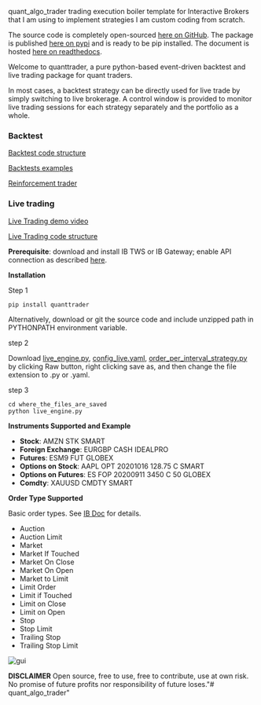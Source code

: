quant_algo_trader trading execution boiler template for Interactive Brokers that I am using to implement strategies I am custom coding from scratch.

The source code is completely open-sourced [here on GitHub](https://github.com/letianzj/quanttrader). The package is published [here on pypi](https://pypi.org/project/quanttrader/) and is ready to be pip installed. The document is hosted [here on readthedocs](https://quanttrader.readthedocs.io/).

Welcome to quanttrader, a pure python-based event-driven backtest and live trading package for quant traders.

In most cases, a backtest strategy can be directly used for live trade by simply switching to live brokerage. A control window is provided to monitor live trading sessions for each strategy separately and the portfolio as a whole.

### Backtest

[Backtest code structure](https://letianzj.github.io/quanttrading-backtest.html)

[Backtests examples](https://github.com/letianzj/QuantResearch/tree/master/backtest)

[Reinforcement trader](https://github.com/letianzj/QuantResearch/blob/master/ml/reinforcement_trader.ipynb)

### Live trading

[Live Trading demo video](https://youtu.be/CrsrTxqiXNY)

[Live Trading code structure](https://letianzj.github.io/live-trading-ib-native-python.html)

__Prerequisite__: download and install IB TWS or IB Gateway; enable API connection as described [here](https://interactivebrokers.github.io/tws-api/initial_setup.html).

__Installation__

Step 1

```shell
pip install quanttrader
```

Alternatively, download or git the source code and include unzipped path in PYTHONPATH environment variable.

step 2

Download [live_engine.py](https://github.com/letianzj/quanttrader/blob/master/examples/live_engine.py), [config_live.yaml](https://github.com/letianzj/quanttrader/blob/master/examples/config_live.yaml), [order_per_interval_strategy.py](order_per_interval_strategy.py) by clicking Raw button, right clicking save as, and then change the file extension to .py or .yaml.

step 3
```shell
cd where_the_files_are_saved
python live_engine.py
```

__Instruments Supported and Example__

* __Stock__: AMZN STK SMART
* __Foreign Exchange__: EURGBP CASH IDEALPRO
* __Futures__: ESM9 FUT GLOBEX
* __Options on Stock__: AAPL OPT 20201016 128.75 C SMART
* __Options on Futures__: ES FOP 20200911 3450 C 50 GLOBEX
* __Comdty__: XAUUSD CMDTY SMART

__Order Type Supported__

Basic order types. See [IB Doc](http://interactivebrokers.github.io/tws-api/basic_orders.html) for details.
* Auction
* Auction Limit
* Market
* Market If Touched
* Market On Close
* Market On Open
* Market to Limit
* Limit Order
* Limit if Touched
* Limit on Close
* Limit on Open
* Stop
* Stop Limit
* Trailing Stop
* Trailing Stop Limit


![gui](https://github.com/letianzj/quanttrader/blob/master/examples/gui.png)


**DISCLAIMER**
Open source, free to use, free to contribute, use at own risk. No promise of future profits nor responsibility of future loses."# quant_algo_trader" 
